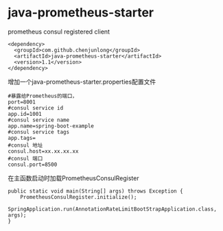 # java-prometheus-starter
prometheus consul registered client

``` 
<dependency>
  <groupId>com.github.chenjunlong</groupId>
  <artifactId>java-prometheus-starter</artifactId>
  <version>1.1</version>
</dependency>
```

增加一个java-prometheus-starter.properties配置文件 
```
#暴露给Prometheus的端口，
port=8001
#consul service id
app.id=1001
#consul service name
app.name=spring-boot-example
#consul service tags
app.tags=
#consul 地址
consul.host=xx.xx.xx.xx
#consul 端口
consul.port=8500
```

在主函数启动时加载PrometheusConsulRegister
```
public static void main(String[] args) throws Exception {
    PrometheusConsulRegister.initialize();
    SpringApplication.run(AnnotationRateLimitBootStrapApplication.class, args);
}
```
